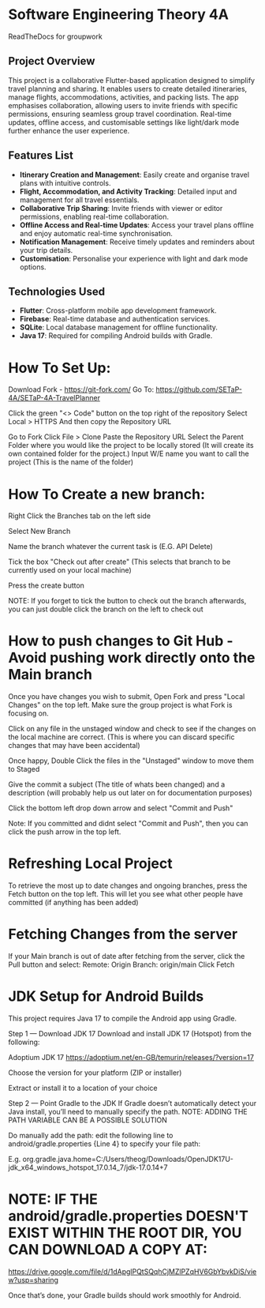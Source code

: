 # Software Engineering Theory 4A

ReadTheDocs for groupwork

## Project Overview

This project is a collaborative Flutter-based application designed to simplify travel planning and sharing. It enables users to create detailed itineraries, manage flights, accommodations, activities, and packing lists. The app emphasises collaboration, allowing users to invite friends with specific permissions, ensuring seamless group travel coordination. Real-time updates, offline access, and customisable settings like light/dark mode further enhance the user experience.

## Features List

* **Itinerary Creation and Management**: Easily create and organise travel plans with intuitive controls.
* **Flight, Accommodation, and Activity Tracking**: Detailed input and management for all travel essentials.
* **Collaborative Trip Sharing**: Invite friends with viewer or editor permissions, enabling real-time collaboration.
* **Offline Access and Real-time Updates**: Access your travel plans offline and enjoy automatic real-time synchronisation.
* **Notification Management**: Receive timely updates and reminders about your trip details.
* **Customisation**: Personalise your experience with light and dark mode options.

## Technologies Used

* **Flutter**: Cross-platform mobile app development framework.
* **Firebase**: Real-time database and authentication services.
* **SQLite**: Local database management for offline functionality.
* **Java 17**: Required for compiling Android builds with Gradle.

# How To Set Up:

Download Fork - https://git-fork.com/
Go To:
https://github.com/SETaP-4A/SETaP-4A-TravelPlanner

Click the green "<> Code" button on the top right of the repository
Select Local > HTTPS     And then copy the Repository URL

Go to Fork
Click File > Clone
Paste the Repository URL
Select the Parent Folder where you would like the project to be locally stored (It will create its own contained folder for the project.)
Input W/E name you want to call the project (This is the name of the folder)

# How To Create a new branch:

Right Click the Branches tab on the left side

Select New Branch

Name the branch whatever the current task is (E.G. API Delete)

Tick the box "Check out after create" (This selects that branch to be currently used on your local machine)

Press the create button

NOTE: If you forget to tick the button to check out the branch afterwards, you can just double click the branch on the left to check out

# How to push changes to Git Hub    -     Avoid pushing work directly onto the Main branch

Once you have changes you wish to submit, Open Fork and press "Local Changes" on the top left. Make sure the group project is what Fork is focusing on.

Click on any file in the unstaged window and check to see if the changes on the local machine are correct. (This is where you can discard specific changes that may have been accidental)

Once happy, Double Click the files in the "Unstaged" window to move them to Staged

Give the commit a subject (The title of whats been changed) and a description (will probably help us out later on for documentation purposes)

Click the bottom left drop down arrow and select "Commit and Push"

Note: If you committed and didnt select "Commit and Push", then you can click the push arrow in the top left.

# Refreshing Local Project

To retrieve the most up to date changes and ongoing branches, press the Fetch button on the top left. This will let you see what other people have committed (if anything has been added)

# Fetching Changes from the server

If your Main branch is out of date after fetching from the server, click the Pull button and select:
Remote: Origin
Branch: origin/main
Click Fetch

# JDK Setup for Android Builds

This project requires Java 17 to compile the Android app using Gradle.

Step 1 — Download JDK 17
Download and install JDK 17 (Hotspot) from the following:

Adoptium JDK 17
https://adoptium.net/en-GB/temurin/releases/?version=17

Choose the version for your platform (ZIP or installer)

Extract or install it to a location of your choice

Step 2 — Point Gradle to the JDK
If Gradle doesn’t automatically detect your Java install, you’ll need to manually specify the path. NOTE: ADDING THE PATH VARIABLE CAN BE A POSSIBLE SOLUTION

Do manually add the path:  edit the following line to android/gradle.properties {Line 4} to specify your file path:

E.g.
org.gradle.java.home=C:/Users/theog/Downloads/OpenJDK17U-jdk\_x64\_windows\_hotspot\_17.0.14\_7/jdk-17.0.14+7

# NOTE: IF THE android/gradle.properties DOESN'T EXIST WITHIN THE ROOT DIR, YOU CAN DOWNLOAD A COPY AT:

https://drive.google.com/file/d/1dApglPQtSQqhCjMZlPZqHV6GbYbvkDiS/view?usp=sharing

Once that’s done, your Gradle builds should work smoothly for Android.
